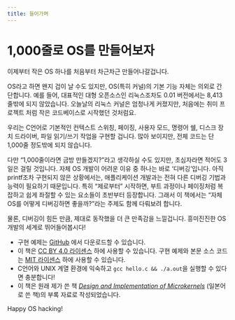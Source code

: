 ```yaml
---
title: 들어가며
---
```


# 1,000줄로 OS를 만들어보자

이제부터 작은 OS 하나를 처음부터 차근차근 만들어나갈겁니다.

OS라고 하면 왠지 겁이 날 수도 있지만, OS(특히 커널)의 기본 기능 자체는 의외로 간단합니다. 예를 들어, 대표적인 대형 오픈소스인 리눅스조차도 0.01 버전에서는 8,413줄밖에 되지 않았습니다. 오늘날의 리눅스 커널은 엄청나게 커졌지만, 처음에는 취미 프로젝트 처럼 작은 코드베이스로 시작했던 것처럼요.

우리는 C언어로 기본적인 컨텍스트 스위칭, 페이징, 사용자 모드, 명령어 쉘, 디스크 장치 드라이버, 파일 읽기/쓰기 작업을 구현할 겁니다. 많아 보이지만, 전체 코드는 단 1,000줄 정도밖에 되지 않습니다.

다만 “1,000줄이라면 금방 만들겠지?”라고 생각하실 수도 있지만, 초심자라면 적어도 3일은 걸릴 것입니다. 자체 OS 개발이 어려운 이유 중 하나는 바로 ‘디버깅’입니다. 아직 printf조차 구현되지 않은 상황에서는, 애플리케이션 개발과는 전혀 다른 디버깅 기법과 능력이 필요하기 때문입니다. 특히 “제로부터” 시작하면, 부트 과정이나 페이징처럼 복잡하고 쉽게 좌절할 수 있는 요소들이 초반부터 등장합니다. 그래서 이 책에서는 “자체 OS를 어떻게 디버깅하면 좋을까?”라는 주제도 함께 다뤄보려 합니다.

물론, 디버깅이 힘든 만큼, 제대로 동작했을 더 큰 만족감을 느낄겁니다. 흥미진진한 OS 개발의 세계로 뛰어들어봅시다!

- 구현 예제는 [GitHub](https://github.com/nuta/operating-system-in-1000-lines) 에서 다운로드할 수 있습니다.
- 이 책은 [CC BY 4.0 라이센스](https://creativecommons.jp/faq) 하에 사용할 수 있습니다. 구현 예제와 본문 소스 코드는 [MIT 라이센스](https://opensource.org/licenses/MIT) 하에 사용할 수 있습니다.
- C언어와 UNIX 계열 환경에 익숙하고 `gcc hello.c && ./a.out`을 실행할 수 있다면 충분합니다!
- 이 책은 원래 제가 쓴 책 *[Design and Implementation of Microkernels](https://www.shuwasystem.co.jp/book/9784798068718.html)* (일본어로 쓴 책)의 부록 자료로 작성되었습니다.

Happy OS hacking!
